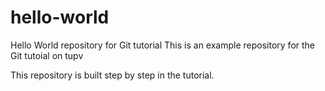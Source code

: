 # hello-world
Hello World repository for Git tutorial
This is an example repository for the Git tutoial on tupv

This repository is built step by step in the tutorial. 
